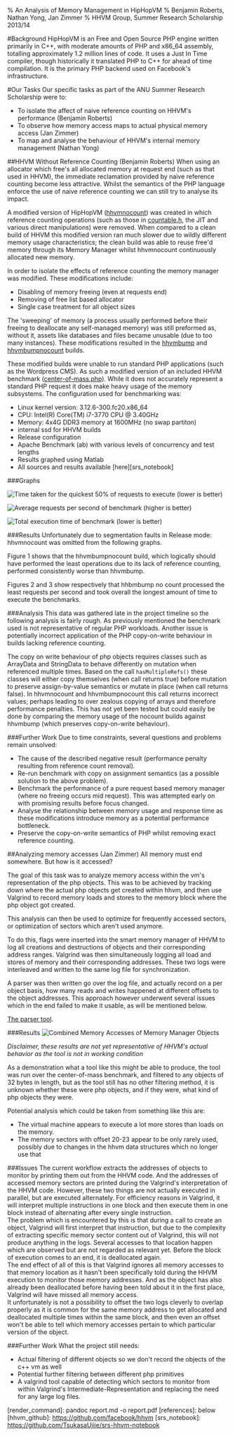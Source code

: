 % An Analysis of Memory Management in HipHopVM
% Benjamin Roberts, Nathan Yong, Jan Zimmer
% HHVM Group, Summer Research Scholarship 2013/14

#Background
HipHopVM is an Free and Open Source PHP engine written primarily in C++, with moderate amounts of PHP and x86_64 assembly, totalling approximately 1.2 million lines of code. It uses a Just In Time compiler, though historically it translated PHP to C++ for ahead of time compilation. It is the primary PHP backend used on Facebook's infrastructure.

#Our Tasks
Our specific tasks as part of the ANU Summer Research Scholarship were to:
 - To isolate the affect of naive reference counting on HHVM's performance (Benjamin Roberts)
 - To observe how memory access maps to actual physical memory access (Jan Zimmer)
 - To map and analyse the behaviour of HHVM's internal memory management (Nathan Yong)
 
##HHVM Without Reference Counting (Benjamin Roberts)
When using an allocator which free's all allocated memory at request end (such as that used in HHVM), the immediate reclamation provided by naive reference counting become less attractive. Whilst the semantics of the PHP language enforce the use of naive reference counting we can still try to analyse its impact.

A modified version of HipHopVM ([hhvmnocount][hhvmnocount]) was created in which reference counting operations (such as those in [countable.h][countable.h], the JIT and various direct manipulations) were removed. When compared to a clean build of HHVM this modified version ran much slower due to wildly different memory usage characteristics; the clean build was able to reuse free'd memory through its Memory Manager whilst hhvmnocount continuously allocated new memory.

In order to isolate the effects of reference counting the memory manager was modified. These modifications include:

- Disabling of memory freeing (even at requests end)
- Removing of free list based allocator
- Single case treatment for all object sizes

The 'sweeping' of memory (a process usually performed before their freeing to deallocate any self-managed memory) was still preformed as, without it, assets like databases and files became unusable (due to too many instances). These modifications resulted in the [hhvmbump][hhvmbump] and [hhvmbumpnocount][hhvmbumpnocount] builds.

These modified builds were unable to run standard PHP applications (such as the Wordpress CMS). As such a modified version of an included HHVM benchmark ([center-of-mass.php][center-of-mass.php]). While it does not accurately represent a standard PHP request it does make heavy usage of the memory subsystems. The configuration used for benchmarking was:

- Linux kernel version: 3.12.6-300.fc20.x86_64
- CPU: Intel(R) Core(TM) i7-3770 CPU @ 3.40GHz
- Memory: 4x4G DDR3 memory at 1600MHz (no swap partiton)
- internal ssd for HHVM builds
- Release configuration
- Apache Benchmark (ab) with various levels of concurrency and test lengths
- Results graphed using Matlab
- All sources and results available [here][srs_notebook]

###Graphs

![Time taken for the quickest 50% of requests to execute (lower is better)](images/percentage_50_surf_graph_s.png "Time taken for the quickest 50% of requests to execute (lower is better)")

![Average requests per second of benchmark (higher is better)](images/request_ps_surf_graph_s.png "Average requests per second of benchmark (higher is better)")

![Total execution time of benchmark (lower is better)](images/total_time_surf_graph_s.png "Total execution time of benchmark (lower is better)")

###Results
Unfortunately due to segmentation faults in Release mode: hhvmnocount was omitted from the following graphs.

Figure 1 shows that the hhvmbumpnocount build, which logically should have performed the least operations due to its lack of reference counting, performed consistently worse than hhvmbump.

Figures 2 and 3 show respectively that hhbmbump no count processed the least requests per second and took overall the longest amount of time to execute the benchmarks.

###Analysis
This data was gathered late in the project timeline so the following analysis is fairly rough. As previously mentioned the benchmark used is not representative of regular PHP workloads. Another issue is potentially incorrect application of the PHP copy-on-write behaviour in builds lacking reference counting.

The copy on write behaviour of php objects requires classes such as ArrayData and StringData to behave differently on mutation when referenced multiple times. Based on the call `hasMultipleRefs()` these classes will either copy themselves (when call returns true) before mutation to preserve assign-by-value semantics or mutate in place (when call returns false). In hhvmnocount and hhvmbumpnocount this call returns incorrect values; perhaps leading to over zealous copying of arrays and therefore performance penalties. This has not yet been tested but could easily be done by comparing the memory usage of the nocount builds against hhvmbump (which preserves copy-on-write behaviour).
 
###Further Work
Due to time constraints, several questions and problems remain unsolved:

 - The cause of the described negative result (performance penalty resulting from reference count removal).
 - Re-run benchmark with copy on assignment semantics (as a possible solution to the above problem).
 - Benchmark the performance of a pure request based memory manager (where no freeing occurs mid request). This was attempted early on with promising results before focus changed.
 - Analyse the relationship between memory usage and response time as these modifications introduce memory as a potential performance bottleneck.
 - Preserve the copy-on-write semantics of PHP whilst removing exact reference counting.
 
##Analyzing memory accesses (Jan Zimmer)
All memory must end somewhere. But how is it accessed?

The goal of this task was to analyze memory access within the vm's representation of the php objects. This was to be achieved by tracking down where the actual php objects get created within hhvm, and then use Valgrind to record memory loads and stores to the memory block where the php object got created. 

This analysis can then be used to optimize for frequently accessed sectors, or optimization of sectors which aren't used anymore. 

To do this, flags were inserted into the smart memory manager of HHVM to log all creations and destructions of objects and their corresponding address ranges. Valgrind was then simultaneously logging all load and stores of memory and their corresponding addresses. These two logs were interleaved and written to the same log file for synchronization.

A parser was then written go over the log file, and actually record on a per object basis, how many reads and writes happened at different offsets to the object addresses. This approach however underwent several issues which in the end failed to make it usable, as will be mentioned below. 

[The parser tool](https://github.com/TsukasaUjiie/srs-hhvm-notebook/tree/master/valgrind-tools/lackey_parser). 

###Results
![](images/PhysicalMemoryGraph.png "Combined Memory Accesses of Memory Manager Objects")

_Disclaimer, these results are not yet representative of HHVM's actual behavior as the tool is not in working condition_

As a demonstration what a tool like this might be able to produce, the tool was run over the center-of-mass benchmark, and filtered to any objects of 32 bytes in length, but as the tool still has no other filtering method, it is unknown whether these were php objects, and if they were, what kind of php objects they were. 

Potential analysis which could be taken from something like this are:

- The virtual machine appears to execute a lot more stores than loads on the memory. 
- The memory sectors with offset 20-23 appear to be only rarely used, possibly due to changes in the hhvm data structures which no longer use that

###Issues
The current workflow extracts the addresses of objects to monitor by printing them out from the HHVM code. And the addresses of accessed memory sectors are printed during the Valgrind's interpretation of the HHVM code. However, these two things are not actually executed in parallel, but are executed alternately. For efficiency reasons in Valgrind, it will interpret multiple instructions in one block and then execute them in one block instead of alternating after every single instruction.   
The problem which is encountered by this is that during a call to create an object, Valgrind will first interpret that instruction, but due to the complexity of extracting specific memory sector content out of Valgrind, this will not produce anything in the logs. Several accesses to that location happen which are observed but are not regarded as relevant yet. Before the block of execution comes to an end, it is deallocated again.   
The end effect of all of this is that Valgrind ignores all memory accesses to that memory location as it hasn't been specifically told during the HHVM execution to monitor those memory addresses. And as the object has also already been deallocated before having been told about it in the first place, Valgrind will have missed all memory access.  
It unfortunately is not a possibility to offset the two logs cleverly to overlap properly as it is common for the same memory address to get allocated and deallocated multiple times within the same block, and then even an offset won't be able to tell which memory accesses pertain to which particular version of the object. 

###Further Work
What the project still needs:

- Actual filtering of different objects so we don't record the objects of the c++ vm as well
- Potential further filtering between different php primitives
- A valgrind tool capable of detecting which sectors to monitor from within Valgrind's Intermediate-Representation and replacing the need for any large log files. 

[render_command]: pandoc report.md -o report.pdf
[references]: below
[hhvm_github]: https://github.com/facebook/hhvm
[srs_notebook]: https://github.com/TsukasaUjiie/srs-hhvm-notebook

[code_references]: below
[countable.h]: https://github.com/TsukasaUjiie/hhvm/blob/master/hphp/runtime/base/countable.h
[center-of-mass.php]: https://github.com/TsukasaUjiie/srs-hhvm-notebook/blob/master/refcount_analysis/benchmarks/center-of-mass.php

[repo_branches]: below
[inconsistant_refcounting_commit]: https://github.com/TsukasaUjiie/hhvm/commit/8ed7fcac87a3b9dc9d07078a619c2db1506089b4
[norefcount-master-compare]: https://github.com/TsukasaUjiie/hhvm/compare/master...consistant_refcounting#diff-346a8263f676cff3a20324eb9fb34231R4199
[hhvmclean]: https://github.com/TsukasaUjiie/hhvm/tree/master
[hhvmnocount]: https://github.com/TsukasaUjiie/hhvm/tree/consistant_refcounting
[hhvmbump]: https://github.com/TsukasaUjiie/hhvm/tree/master-bumppoint
[hhvmbumpnocount]: https://github.com/TsukasaUjiie/hhvm/tree/bump-point-no-refcounting
